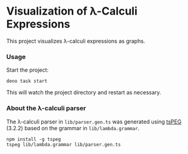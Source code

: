 # Visualization of λ-Calculi Expressions

This project visualizes λ-calculi expressions as graphs.

### Usage

Start the project:

```
deno task start
```

This will watch the project directory and restart as necessary.

### About the λ-calculi parser

The λ-calculi parser in `lib/parser.gen.ts` was generated using [tsPEG](https://www.npmjs.com/package/tspeg) (3.2.2) based on the grammar in `lib/lambda.grammar`.

```
npm install -g tspeg
tspeg lib/lambda.grammar lib/parser.gen.ts
```
